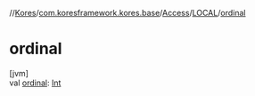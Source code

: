 //[Kores](../../../../index.md)/[com.koresframework.kores.base](../../index.md)/[Access](../index.md)/[LOCAL](index.md)/[ordinal](ordinal.md)

# ordinal

[jvm]\
val [ordinal](ordinal.md): [Int](https://kotlinlang.org/api/latest/jvm/stdlib/kotlin/-int/index.html)

